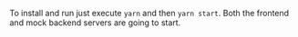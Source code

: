 To install and run just execute `yarn` and then `yarn start`. Both the frontend and mock backend servers are going to
start.
